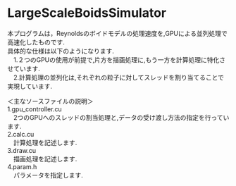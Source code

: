 # LargeScaleBoidsSimulator  
本プログラムは，Reynoldsのボイドモデルの処理速度を,GPUによる並列処理で高速化したものです.  
具体的な仕様は以下のようになります.  
　1.２つのGPUの使用が前提で,片方を描画処理に,もう一方を計算処理に特化させています.  
　2.計算処理の並列化は,それぞれの粒子に対してスレッドを割り当てることで実現しています.  

＜主なソースファイルの説明＞  
1.gpu_controller.cu  
　2つのGPUへのスレッドの割当処理と,データの受け渡し方法の指定を行っています.  
2.calc.cu  
　計算処理を記述します.  
3.draw.cu  
　描画処理を記述します.  
4.param.h  
　パラメータを指定します.  
